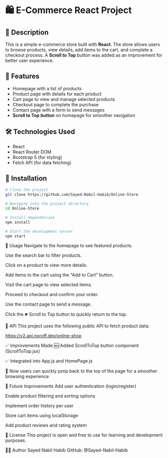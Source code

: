 # 🛍️ E-Commerce React Project

## 📖 Description

This is a simple e-commerce store built with **React**. The store allows users to browse products, view details, add items to the cart, and complete a checkout process. A **Scroll to Top** button was added as an improvement for better user experience.

## 🚀 Features

- Homepage with a list of products
- Product page with details for each product
- Cart page to view and manage selected products
- Checkout page to complete the purchase
- Contact page with a form to send messages
- **Scroll to Top button** on homepage for smoother navigation

## 🛠️ Technologies Used

- React
- React Router DOM
- Bootstrap 5 (for styling)
- Fetch API (for data fetching)

## 🧪 Installation

```bash
# Clone the project
git clone https://github.com/Sayed-Nabil-Habib/Online-Store

# Navigate into the project directory
cd Online-Store

# Install dependencies
npm install

# Start the development server
npm start
```

🧭 Usage
Navigate to the homepage to see featured products.

Use the search bar to filter products.

Click on a product to view more details.

Add items to the cart using the "Add to Cart" button.

Visit the cart page to view selected items.

Proceed to checkout and confirm your order.

Use the contact page to send a message.

Click the 🡹 Scroll to Top button to quickly return to the top.

🔗 API
This project uses the following public API to fetch product data:

https://v2.api.noroff.dev/online-shop

✅ Improvements Made
🆕 Added ScrollToTop button component (ScrollToTop.jsx)

✅ Integrated into App.js and HomePage.js

📌 Now users can quickly jump back to the top of the page for a smoother browsing experience

🔧 Future Improvements
Add user authentication (login/register)

Enable product filtering and sorting options

Implement order history per user

Store cart items using localStorage

Add product reviews and rating system

📄 License
This project is open and free to use for learning and development purposes.

👨‍💻 Author
Sayed Nabil Habib
GitHub: @Sayed-Nabil-Habib
